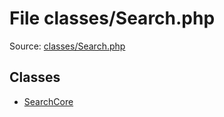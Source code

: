 File classes/Search.php
=========

Source: [classes/Search.php](https://github.com/PrestaShop/PrestaShop/blob/1.5.6.3/classes/Search.php)


Classes
-------

* [SearchCore](class.SearchCore.md)

